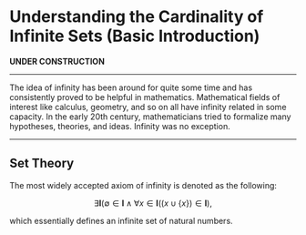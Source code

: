 # Understanding the Cardinality of Infinite Sets (Basic Introduction)

**UNDER CONSTRUCTION**

---

The idea of infinity has been around for quite some time and has consistently proved to be helpful in mathematics. Mathematical fields of interest like calculus, geometry, and so on all have infinity related in some capacity. In the early 20th century, mathematicians tried to formalize many hypotheses, theories, and ideas. Infinity was no exception.

---

## Set Theory

The most widely accepted axiom of infinity is denoted as the following:

$$
\exists \textbf{I} (\emptyset \in \textbf{I} \land \forall x \in \textbf{I} ((x \cup \{x\}) \in \textbf{I}),
$$

which essentially defines an infinite set of natural numbers.
